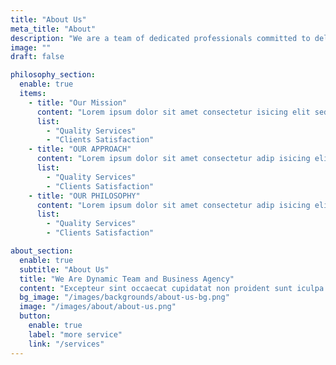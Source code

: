 ```yaml
---
title: "About Us"
meta_title: "About"
description: "We are a team of dedicated professionals committed to delivering high-quality services to our clients."
image: ""
draft: false

philosophy_section:
  enable: true
  items:
    - title: "Our Mission"
      content: "Lorem ipsum dolor sit amet consectetur isicing elit sed do eiusmod tempor incididunt ut labore."
      list:
        - "Quality Services"
        - "Clients Satisfaction"
    - title: "OUR APPROACH"
      content: "Lorem ipsum dolor sit amet consectetur adip isicing elit sed do eiusmod tempor incididunt ut labore."
      list:
        - "Quality Services"
        - "Clients Satisfaction"
    - title: "OUR PHILOSOPHY"
      content: "Lorem ipsum dolor sit amet consectetur adip isicing elit sed do eiusmod tempor incididunt ut labore."
      list:
        - "Quality Services"
        - "Clients Satisfaction"

about_section:
  enable: true
  subtitle: "About Us"
  title: "We Are Dynamic Team and Business Agency"
  content: "Excepteur sint occaecat cupidatat non proident sunt iculpa qui officia deserunt mollit anim est. laborum sed perspiciatis unde omnis natus error sit voluptatem accusantium."
  bg_image: "/images/backgrounds/about-us-bg.png"
  image: "/images/about/about-us.png"
  button:
    enable: true
    label: "more service"
    link: "/services"
---
```

